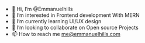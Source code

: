 - 👋 Hi, I’m @Emmanuelhills
- 👀 I’m interested in Frontend development With MERN
- 🌱 I’m currently learning UI/UX design
- 💞️ I’m looking to collaborate on Open source Projects
- 📫 How to reach me me@emmanuelhills.com

<!---
Emmanuelhills/Emmanuelhills is a ✨ special ✨ repository because its `README.md` (this file) appears on your GitHub profile.
You can click the Preview link to take a look at your changes.
--->
